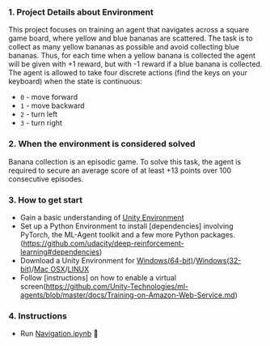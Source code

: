 ### 1. Project Details about Environment
This project focuses on training an agent that navigates across a square game board, where yellow and blue bananas are scattered. The task is to collect as many yellow bananas as possible and avoid collecting blue bananas. Thus, for each time when a yellow banana is collected the agent will be given with +1 reward, but with -1 reward if a blue banana is collected. The agent is allowed to take four discrete actions (find the keys on your keyboard) when the state is continuous:
- `0` - move forward
- `1` - move backward
- `2` - turn left
- `3` - turn right
### 2. When the environment is considered solved
Banana collection is an episodic game. To solve this task, the agent is required to secure an average score of at least +13 points over 100 consecutive episodes.
### 3. How to get start
- Gain a basic understanding of [Unity Environment](https://github.com/Unity-Technologies/ml-agents/blob/master/docs/Learning-Environment-Examples.md#banana-collector)
- Set up a Python Environment to install [dependencies] involving PyTorch, the ML-Agent toolkit and a few more Python packages.(https://github.com/udacity/deep-reinforcement-learning#dependencies)
- Download a Unity Environment for [Windows(64-bit)](https://classroom.udacity.com/nanodegrees/nd893/parts/6b0c03a7-6667-4fcf-a9ed-dd41a2f76485/modules/e7499d4f-24f9-42ec-9864-23adcfa4e241/lessons/69bd42c6-b70e-4866-9764-9bfa8c03cdea/concepts/319dc918-bd2c-4d3b-80a5-063bb5f1905a)/[Windows(32-bit)](https://s3-us-west-1.amazonaws.com/udacity-drlnd/P1/Banana/Banana_Windows_x86.zip)/[Mac OSX](https://s3-us-west-1.amazonaws.com/udacity-drlnd/P1/Banana/Banana.app.zip)/[LINUX](https://classroom.udacity.com/nanodegrees/nd893/parts/6b0c03a7-6667-4fcf-a9ed-dd41a2f76485/modules/e7499d4f-24f9-42ec-9864-23adcfa4e241/lessons/69bd42c6-b70e-4866-9764-9bfa8c03cdea/concepts/319dc918-bd2c-4d3b-80a5-063bb5f1905a)
- Follow [instructions] on how to enable a virtual screen(https://github.com/Unity-Technologies/ml-agents/blob/master/docs/Training-on-Amazon-Web-Service.md)
### 4. Instructions
- Run [Navigation.ipynb](/Navigation.ipynd) :peach:
